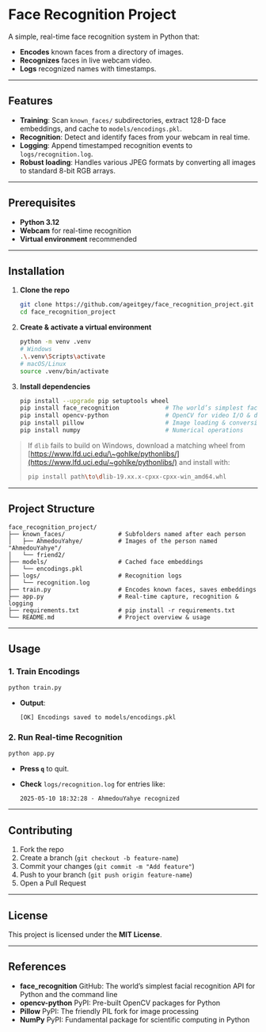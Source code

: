 # Face Recognition Project

A simple, real-time face recognition system in Python that:

* **Encodes** known faces from a directory of images.
* **Recognizes** faces in live webcam video.
* **Logs** recognized names with timestamps.

---

##  Features

* **Training**: Scan `known_faces/` subdirectories, extract 128-D face embeddings, and cache to `models/encodings.pkl`.
* **Recognition**: Detect and identify faces from your webcam in real time.
* **Logging**: Append timestamped recognition events to `logs/recognition.log`.
* **Robust loading**: Handles various JPEG formats by converting all images to standard 8-bit RGB arrays.

---

##  Prerequisites

* **Python 3.12**
* **Webcam** for real-time recognition
* **Virtual environment** recommended

---

##  Installation

1. **Clone the repo**

   ```bash
   git clone https://github.com/ageitgey/face_recognition_project.git
   cd face_recognition_project
   ```

2. **Create & activate a virtual environment**

   ```bash
   python -m venv .venv
   # Windows
   .\.venv\Scripts\activate
   # macOS/Linux
   source .venv/bin/activate
   ```

3. **Install dependencies**

   ```bash
   pip install --upgrade pip setuptools wheel
   pip install face_recognition             # The world’s simplest face recognition API
   pip install opencv-python                # OpenCV for video I/O & drawing
   pip install pillow                       # Image loading & conversion
   pip install numpy                        # Numerical operations
   ```

> If `dlib` fails to build on Windows, download a matching wheel from
> [https://www.lfd.uci.edu/\~gohlke/pythonlibs/](https://www.lfd.uci.edu/~gohlke/pythonlibs/) and install with:
>
> ```bash
> pip install path\to\dlib-19.xx.x-cpxx-cpxx-win_amd64.whl
> ```

---

##  Project Structure

```
face_recognition_project/
├── known_faces/               # Subfolders named after each person
│   ├── AhmedouYahye/          # Images of the person named "AhmedouYahye"/               
│   └── friend2/
├── models/                    # Cached face embeddings
│   └── encodings.pkl
├── logs/                      # Recognition logs
│   └── recognition.log
├── train.py                   # Encodes known faces, saves embeddings
├── app.py                     # Real-time capture, recognition & logging
├── requirements.txt           # pip install -r requirements.txt
└── README.md                  # Project overview & usage
```

---

##  Usage

### 1. Train Encodings

```bash
python train.py
```

* **Output**:

  ```
  [OK] Encodings saved to models/encodings.pkl
  ```

### 2. Run Real-time Recognition

```bash
python app.py
```

* **Press `q`** to quit.
* **Check** `logs/recognition.log` for entries like:

  ```
  2025-05-10 18:32:28 - AhmedouYahye recognized
  ```

---

##  Contributing

1. Fork the repo
2. Create a branch (`git checkout -b feature-name`)
3. Commit your changes (`git commit -m "Add feature"`)
4. Push to your branch (`git push origin feature-name`)
5. Open a Pull Request

---

##  License

This project is licensed under the **MIT License**.

---

##  References

* **face\_recognition** GitHub: The world’s simplest facial recognition API for Python and the command line
* **opencv-python** PyPI: Pre-built OpenCV packages for Python
* **Pillow** PyPI: The friendly PIL fork for image processing
* **NumPy** PyPI: Fundamental package for scientific computing in Python
